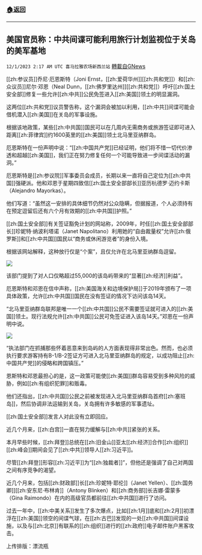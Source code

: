 ###  [:house:返回](README.md)
---


## 美国官员称：中共间谍可能利用旅行计划监视位于关岛的美军基地
`12/1/2023 2:17 AM UTC 喜马拉雅农场新西兰站` [轉載自GNews](https://gnews.org/articles/2057228)

[[zh:参议员]]乔尼·厄恩斯特（Joni Ernst，[[zh:爱荷华州]][[zh:共和党]]）和[[zh:众议员]]尼尔·邓恩（Neal Dunn，[[zh:佛罗里达州]][[zh:共和党]]）呼吁[[zh:国土安全部]]修复一些允许[[zh:中共]]公民免签进入[[zh:美国]]领土的明显漏洞。

这两位[[zh:共和党]]议员警告称，这个漏洞会被加以利用，[[zh:中共]]间谍可能会借机潜入[[zh:美国]]在关岛的军事设施。

根据该地政策，某些[[zh:中共国]]国民可以在几周内无需商务或旅游签证即可进入距离[[zh:菲律宾]]约1600英里的[[zh:美国]]领土北马里亚纳群岛。

厄恩斯特在一份声明中说：“[[zh:中国共产党]]已经证明，他们将不惜一切代价渗透和超越[[zh:美国]]，我们正在努力修复任何一个可能导致进一步间谍活动的漏洞。”

厄恩斯特是[[zh:参议院]]军事委员会成员，长期以来一直将自己定位为[[zh:中共国]]强硬派。他和邓恩于星期四致信[[zh:国土安全部部长]]亚历杭德罗·迈约卡斯（Alejandro Mayorkas）。

他们写道：“虽然这一安排的具体细节仍然对公众隐瞒，但据报道，个人必须持有在预定逗留后还有六个月有效期的[[zh:中共国]]护照。”

[[zh:国土安全部]]有关签证豁免计划的网站称，2009年，时任[[zh:国土安全部部长]]珍妮特·纳波利塔诺（Janet Napolitano）利用她的“自由裁量权”允许[[zh:俄罗斯]]和[[zh:中共国]]国民以“商务或休闲游览者”的身份入境。

根据该网站解释，这种放行仅是“个案”，且仅允许在北马里亚纳群岛逗留。

![](ipfs://QmeUFBJhCb7FR5jEBz5TfipDpkpm98fvkwx6wTMTnA1emr?.png)

该部门提到了对人口仅略超过55,000的该岛屿带来的“显著[[zh:经济]]利益”。

厄恩斯特和邓恩在信中声称，[[zh:美国海关和边境保护局]]于2019年颁布了一项具体政策，允许[[zh:中共国]]国民在没有签证的情况下访问该岛14天。

“北马里亚纳群岛联邦是唯一一个[[zh:中共国]]公民不需要签证就可进入的[[zh:美国]]领土。现行法规允许[[zh:中共国]]公民可免签证进入该岛14天。”邓恩在一份声明中说。

![](ipfs://QmXkWNW1VzJxzkMTK1tRK1pHxejK4groKqi5gq53B6equ6?.png)

“执法部门在抓捕那些怀着恶意来到岛屿的人方面表现得非常出色。然而，也必须执行要求游客持有B-1/B-2签证方可进入北马里亚纳群岛的规定，以成功阻止[[zh:中国共产党]]的侵略和跨国镇压。”

恩斯特和邓恩最担心的是，这一政策可能使[[zh:美国]]群岛容易受到多种风险的威胁，例如[[zh:有组织犯罪]]和贩毒。

他们还指出，[[zh:中共国]]公民之前被发现进入北马里亚纳群岛首府[[zh:塞班岛]]，然后协调非法运输到关岛，关岛拥有许多敏感的军事遗址。

[[zh:国土安全部]]发言人对此没有立即回应。

近几个月来，[[zh:白宫]]一直在努力缓解与[[zh:中共]]紧张的关系。

本月早些时候，[[zh:拜登]]总统在[[zh:旧金山]]亚太[[zh:经济]]合作[[zh:组织]][[zh:峰会]]期间会见了[[zh:中共]]领导人[[zh:习近平]]。

尽管[[zh:拜登]]形容[[zh:习近平]]为“[[zh:独裁者]]”，但他还是强调了自己对两国之间有序竞争的渴望。

近几个月来，包括[[zh:财政部]]长[[zh:珍妮特·耶伦]]（Janet Yellen）、[[zh:国务卿]][[zh:安东尼·布林肯]]（Antony Blinken）和[[zh:商务部]]长吉娜·雷蒙多（Gina Raimondo）在内的高级官员都前往[[zh:中共国]]进行了访问。

过去一年中，[[zh:中美关系]]发生了多次爆点，比如[[zh:1月]]底和[[zh:2月]]初漂浮在[[zh:美国]]领空的间谍气球，在[[zh:古巴]]发现的一处[[zh:中共国]]间谍设施，以及与[[zh:北京]]有联系的[[zh:组织]]进行的[[zh:政府]]电子邮件账户黑客攻击。

上传排版：漂流瓶
